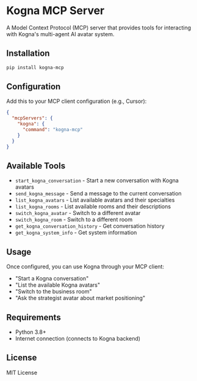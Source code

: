 # Kogna MCP Server

A Model Context Protocol (MCP) server that provides tools for interacting with Kogna's multi-agent AI avatar system.

## Installation

```bash
pip install kogna-mcp
```

## Configuration

Add this to your MCP client configuration (e.g., Cursor):

```json
{
  "mcpServers": {
    "kogna": {
      "command": "kogna-mcp"
    }
  }
}
```

## Available Tools

- `start_kogna_conversation` - Start a new conversation with Kogna avatars
- `send_kogna_message` - Send a message to the current conversation
- `list_kogna_avatars` - List available avatars and their specialties
- `list_kogna_rooms` - List available rooms and their descriptions
- `switch_kogna_avatar` - Switch to a different avatar
- `switch_kogna_room` - Switch to a different room
- `get_kogna_conversation_history` - Get conversation history
- `get_kogna_system_info` - Get system information

## Usage

Once configured, you can use Kogna through your MCP client:

- "Start a Kogna conversation"
- "List the available Kogna avatars"
- "Switch to the business room"
- "Ask the strategist avatar about market positioning"

## Requirements

- Python 3.8+
- Internet connection (connects to Kogna backend)

## License

MIT License
